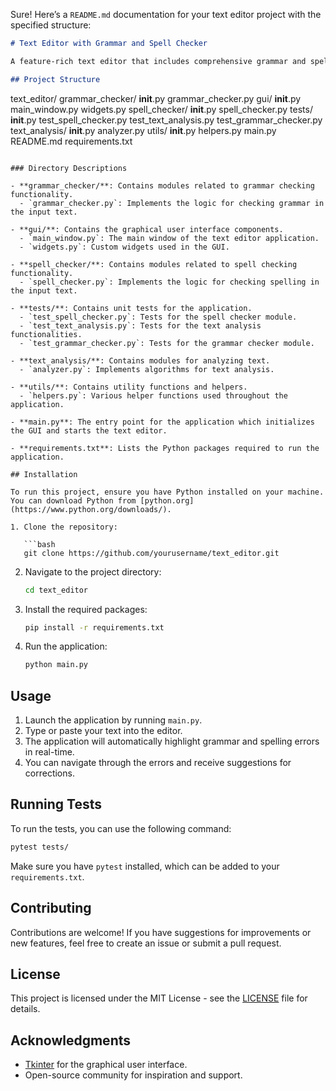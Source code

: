 Sure! Here’s a `README.md` documentation for your text editor project with the specified structure:

```markdown
# Text Editor with Grammar and Spell Checker

A feature-rich text editor that includes comprehensive grammar and spell checking capabilities. This application is designed to enhance your writing experience by providing real-time feedback on grammar and spelling errors.

## Project Structure

```
text_editor/
    grammar_checker/
        __init__.py
        grammar_checker.py
    gui/
        __init__.py
        main_window.py
        widgets.py
    spell_checker/
        __init__.py
        spell_checker.py
    tests/
        __init__.py
        test_spell_checker.py
        test_text_analysis.py
        test_grammar_checker.py
    text_analysis/
        __init__.py
        analyzer.py
    utils/
        __init__.py
        helpers.py
    main.py
    README.md
    requirements.txt
```

### Directory Descriptions

- **grammar_checker/**: Contains modules related to grammar checking functionality.
  - `grammar_checker.py`: Implements the logic for checking grammar in the input text.

- **gui/**: Contains the graphical user interface components.
  - `main_window.py`: The main window of the text editor application.
  - `widgets.py`: Custom widgets used in the GUI.

- **spell_checker/**: Contains modules related to spell checking functionality.
  - `spell_checker.py`: Implements the logic for checking spelling in the input text.

- **tests/**: Contains unit tests for the application.
  - `test_spell_checker.py`: Tests for the spell checker module.
  - `test_text_analysis.py`: Tests for the text analysis functionalities.
  - `test_grammar_checker.py`: Tests for the grammar checker module.

- **text_analysis/**: Contains modules for analyzing text.
  - `analyzer.py`: Implements algorithms for text analysis.

- **utils/**: Contains utility functions and helpers.
  - `helpers.py`: Various helper functions used throughout the application.

- **main.py**: The entry point for the application which initializes the GUI and starts the text editor.

- **requirements.txt**: Lists the Python packages required to run the application.

## Installation

To run this project, ensure you have Python installed on your machine. You can download Python from [python.org](https://www.python.org/downloads/).

1. Clone the repository:

   ```bash
   git clone https://github.com/yourusername/text_editor.git
   ```

2. Navigate to the project directory:

   ```bash
   cd text_editor
   ```

3. Install the required packages:

   ```bash
   pip install -r requirements.txt
   ```

4. Run the application:

   ```bash
   python main.py
   ```

## Usage

1. Launch the application by running `main.py`.
2. Type or paste your text into the editor.
3. The application will automatically highlight grammar and spelling errors in real-time.
4. You can navigate through the errors and receive suggestions for corrections.

## Running Tests

To run the tests, you can use the following command:

```bash
pytest tests/
```

Make sure you have `pytest` installed, which can be added to your `requirements.txt`.

## Contributing

Contributions are welcome! If you have suggestions for improvements or new features, feel free to create an issue or submit a pull request.

## License

This project is licensed under the MIT License - see the [LICENSE](LICENSE) file for details.

## Acknowledgments

- [Tkinter](https://docs.python.org/3/library/tkinter.html) for the graphical user interface.
- Open-source community for inspiration and support.